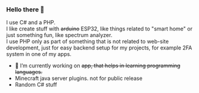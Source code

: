 ### Hello there 👋
I use C# and a PHP.<br>
I like create stuff with <s>arduino</s> ESP32, like things related to "smart home" or just something fun, like spectrum analyzer.<br>
I use PHP only as part of something that is not related to web-site development, just for easy backend setup for my projects, for example 2FA system in one of my apps. <br>
- 🔭 I’m currently working on <s>app, that helps in learning programming languages.</s> <br>
- Minecraft java server plugins. not for public release
- Random C# stuff
